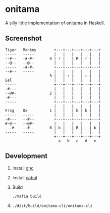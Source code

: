 onitama
=======

A silly little implementation of
[onitama](https://boardgamegeek.com/boardgame/160477/onitama) in Haskell.

## Screenshot

```
Tiger   Monkey        +---+---+---+---+---+
-----   -----         |   |   |   |   |   |
--#--   -#-#-       4 | r |   | R | r |   |
--@--   --@--         |   |   |   |   |   |
-----   -#-#-         +---+---+---+---+---+
--#--   -----         |   |   |   |   |   |
                    3 |   | r |   | r |   |
Eel                   |   |   |   |   |   |
-----                 +---+---+---+---+---+
-#---                 |   |   |   |   |   |
--@#-               2 |   |   |   |   |   |
-#---                 |   |   |   |   |   |
-----                 +---+---+---+---+---+
                      |   |   |   |   |   |
Frog    Ox          1 |   |   | b | b |   |
-----   -----         |   |   |   |   |   |
-#---   --#--         +---+---+---+---+---+
#-@--   --@#-         |   |   |   |   |   |
---#-   --#--       0 | b |   | B |   | b |
-----   -----         |   |   |   |   |   |
                      +---+---+---+---+---+
                        a   b   c   d   e
```

## Development

1. Install [ghc](https://github.com/ambiata/mafia/blob/master/doc/ghc.md)
2. Install [cabal](https://github.com/ambiata/mafia/blob/master/doc/cabal.md)
3. Build

    ```
    ./mafia build
    ```
4. `./dist/build/onitama-cli/onitama-cli`
